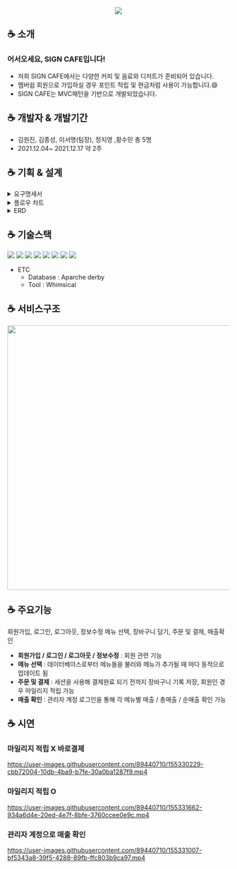 <p align="center"><img src="https://capsule-render.vercel.app/api?type=soft&color=000000&width=1000&height=90&section=header&text=SIGN CAFE&fontSize=60&fontColor=ffffff" /></p>

## :coffee: 소개
### 어서오세요, <b>SIGN CAFE</b>입니다!<br>
+ 저희 SIGN CAFE에서는 다양한 커피 및 음료와 디저트가 준비되어 있습니다.
+ 멤버쉽 회원으로 가입하실 경우 포인트 적립 및 현금처럼 사용이 가능합니다.😄
+ SIGN CAFE는 MVC패턴을 기반으로 개발되었습니다.

## :coffee: 개발자 & 개발기간
+ 김원진, 김종성, 이서명(팀장), 정지영 ,황수민 총 5명
+ 2021.12.04~ 2021.12.17 약 2주


## :coffee: 기획 & 설계
<details>
<summary>요구명세서</summary>
<div markdown="1">
  <img src="https://user-images.githubusercontent.com/89440710/155320350-d4b8a77b-4c22-494d-bc2b-6aa61744d751.png">
  ✍️ 사용툴 : Whimsical
  <br><br>
</div>
</details>

<details>
<summary>플로우 차트</summary>
<div markdown="1">  
  <img src="https://user-images.githubusercontent.com/89440710/155320444-163a9e4c-cc27-4cf4-b868-1cb07f7c6787.png">
  ✍️ 사용툴 : Whimsical
</div>
</details>

<details>
<summary>ERD</summary>
<div markdown="1">  
<img src="https://user-images.githubusercontent.com/89440710/155326182-03aef22b-9a71-4236-b09c-d789885cc011.png">
</div>
</details>


## :coffee: 기술스택
<img src="https://img.shields.io/badge/HTML5-E34F26?style=flat-square&logo=HTML5&logoColor=white"/> <img src="https://img.shields.io/badge/CSS3-1572B6?style=flat-square&logo=CSS3&logoColor=white"/> <img src="https://img.shields.io/badge/JavaScript-F7DF1E?style=flat-square&logo=JavaScript&logoColor=white"/> <img src="https://img.shields.io/badge/jQuery-0769AD?style=flat-square&logo=jQuery&logoColor=white"/> <img src="https://img.shields.io/badge/JAVA-007396?style=flat-square&logo=Java&logoColor=white"/> <img src="https://img.shields.io/badge/Apache Tomcat-F8DC75?style=flat-square&logo=Apache Tomcat&logoColor=white"/> <img src="https://img.shields.io/badge/GitHub-181717?style=flat-square&logo=GitHub&logoColor=white"/>
<img src="https://img.shields.io/badge/Spring-6DB33F?style=flat-square&logo=Spring&logoColor=white"/>
+ ETC
  + Database : Aparche derby
  + Tool : Whimsical

## :coffee: 서비스구조
<p align="center"><img src="https://user-images.githubusercontent.com/89440710/155079803-a915ea3a-2db3-4ee9-bc57-c7f3e95c3fdb.png" width="600"></p>

## :coffee: 주요기능
회원가입, 로그인, 로그아웃, 정보수정
메뉴 선택, 장바구니 담기, 주문 및 결제, 매출확인
+ <b>회원가입 / 로그인 / 로그아웃 / 정보수정</b> : 회원 관련 기능
+ <b>메뉴 선택</b> :  데이터베이스로부터 메뉴들을 불러와 메뉴가 추가될 때 마다 동적으로 업데이트 됨
+ <b>주문 및 결제</b> : 세션을 사용해 결제완료 되기 전까지 장바구니 기록 저장, 회원인 경우 마일리지 적립 가능
+ <b>매출 확인</b> : 관리자 계정 로그인을 통해 각 메뉴별 매출 / 총매출 / 순매출 확인 가능

## :coffee: 시연


### 마일리지 적립 X 바로결제
https://user-images.githubusercontent.com/89440710/155330229-cbb72004-10db-4ba9-b7fe-30a0ba1287f9.mp4

### 마일리지 적립 O
https://user-images.githubusercontent.com/89440710/155331662-934a6d4e-20ed-4e7f-8bfe-3760ccee0e9c.mp4

### 관리자 계정으로 매출 확인
https://user-images.githubusercontent.com/89440710/155331007-bf5343a8-39f5-4288-89fb-ffc803b9ca97.mp4

